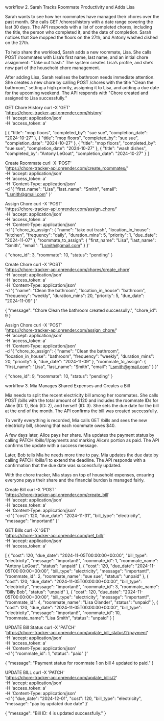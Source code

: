 workflow 2. Sarah Tracks Roommate Productivity and Adds Lisa

Sarah wants to see how her roommates have managed their chores over the past month. She calls GET /chores/history with a date range covering the last 30 days. The API responds with a list of completed chores, including the title, the person who completed it, and the date of completion. Sarah notices that Sue mopped the floors on the 27th, and Antony washed dished on the 27th.

To help share the workload, Sarah adds a new roommate, Lisa. She calls POST /roommates with Lisa’s first name, last name, and an initial chore assignment: "Take out trash." The system creates Lisa’s profile, and she’s now part of the household chore management.

After adding Lisa, Sarah realises the bathroom needs immediate attention. She creates a new chore by calling POST /chores with the title "Clean the bathroom," setting a high priority, assigning it to Lisa, and adding a due date for the upcoming weekend. The API responds with "Chore created and assigned to Lisa successfully."

GET Chore History
curl -X 'GET' \
  'https://chore-tracker-api.onrender.com/history' \
  -H 'accept: application/json' \
  -H 'access_token: a'

[
  {
    "title": "mop floors",
    "completed_by": "sue sue",
    "completion_date": "2024-10-27"
  },
  {
    "title": "mop floors",
    "completed_by": "sue sue",
    "completion_date": "2024-10-27"
  },
  {
    "title": "mop floors",
    "completed_by": "sue sue",
    "completion_date": "2024-10-27"
  },
  {
    "title": "wash dishes",
    "completed_by": "Antony LeGoat",
    "completion_date": "2024-10-27"
  }
]

Create Roommate
curl -X 'POST' \
  'https://chore-tracker-api.onrender.com/create_roommates/' \
  -H 'accept: application/json' \
  -H 'access_token: a' \
  -H 'Content-Type: application/json' \
  -d '{
  "first_name": "Lisa",
  "last_name": "Smith",
  "email": "Lsmith@gmail.com"
}'

Assign Chore
curl -X 'POST' \
  'https://chore-tracker-api.onrender.com/assign_chore/' \
  -H 'accept: application/json' \
  -H 'access_token: a' \
  -H 'Content-Type: application/json' \
  -d '{
  "chore_to_assign": {
    "name": "take out trash",
    "location_in_house": "kitchen",
    "frequency": "daily",
    "duration_mins": 5,
    "priority": 1,
    "due_date": "2024-11-07"
  },
  "roommate_to_assign": {
    "first_name": "Lisa",
    "last_name": "Smith",
    "email": "Lsmith@gmail.com"
  }
}'

{
  "chore_id": 3,
  "roommate": 10,
  "status": "pending"
}

Create Chore
curl -X 'POST' \
  'https://chore-tracker-api.onrender.com/chores/create_chore' \
  -H 'accept: application/json' \
  -H 'access_token: a' \
  -H 'Content-Type: application/json' \
  -d '{
  "name": "Clean the bathroom",
  "location_in_house": "bathroom",
  "frequency": "weekly",
  "duration_mins": 20,
  "priority": 5,
  "due_date": "2024-11-09"
}'

{
  "message": "Chore Clean the bathroom created successully.",
  "chore_id": 9
}

Assign Chore
curl -X 'POST' \
  'https://chore-tracker-api.onrender.com/assign_chore/' \
  -H 'accept: application/json' \
  -H 'access_token: a' \
  -H 'Content-Type: application/json' \
  -d '{
  "chore_to_assign": {
    "name": "Clean the bathroom",
    "location_in_house": "bathroom",
    "frequency": "weekly",
    "duration_mins": 20,
    "priority": 5,
    "due_date": "2024-11-09"
  },
  "roommate_to_assign": {
    "first_name": "Lisa",
    "last_name": "Smith",
    "email": "Lsmith@gmail.com"
  }
}'

{
  "chore_id": 9,
  "roommate": 10,
  "status": "pending"
}

workflow 3. Mia Manages Shared Expenses and Creates a Bill

Mia needs to split the recent electricity bill among her roommates. She calls POST /bills with the total amount of $120 and includes the roommate IDs for Alice (ID: 1), Bob (ID: 2), and herself (ID: 3). She sets the due date for the bill at the end of the month. The API confirms the bill was created successfully.

To verify everything is recorded, Mia calls GET /bills and sees the new electricity bill, showing that each roommate owes $40.

A few days later, Alice pays her share. Mia updates the payment status by calling PATCH /bills/1/payments and marking Alice’s portion as paid. The API confirms the update with a success message.

Later, Bob tells Mia he needs more time to pay. Mia updates the due date by calling PATCH /bills/1 to extend the deadline. The API responds with a confirmation that the due date was successfully updated.

With the chore tracker, Mia stays on top of household expenses, ensuring everyone pays their share and the financial burden is managed fairly.

Create Bill
curl -X 'POST' \
  'https://chore-tracker-api.onrender.com/create_bill' \
  -H 'accept: application/json' \
  -H 'access_token: a' \
  -H 'Content-Type: application/json' \
  -d '{
  "cost": 120,
  "due_date": "2024-11-31",
  "bill_type": "electricity",
  "message": "important!"
}'

GET Bills
curl -X 'GET' \
  'https://chore-tracker-api.onrender.com/get_bill/' \
  -H 'accept: application/json' \
  -H 'access_token: a'
  
[
  {
    "cost": 120,
    "due_date": "2024-11-05T00:00:00+00:00",
    "bill_type": "electricity",
    "message": "important!",
    "roommate_id": 1,
    "roommate_name": "Antony LeGoat",
    "status": "unpaid"
  },
  {
    "cost": 120,
    "due_date": "2024-11-05T00:00:00+00:00",
    "bill_type": "electricity",
    "message": "important!",
    "roommate_id": 2,
    "roommate_name": "sue sue",
    "status": "unpaid"
  },
  {
    "cost": 120,
    "due_date": "2024-11-05T00:00:00+00:00",
    "bill_type": "electricity",
    "message": "important!",
    "roommate_id": 3,
    "roommate_name": "Billy Bob",
    "status": "unpaid"
  },
  {
    "cost": 120,
    "due_date": "2024-11-05T00:00:00+00:00",
    "bill_type": "electricity",
    "message": "important!",
    "roommate_id": 4,
    "roommate_name": "Lisa Olander",
    "status": "unpaid"
  },
  {
    "cost": 120,
    "due_date": "2024-11-05T00:00:00+00:00",
    "bill_type": "electricity",
    "message": "important!",
    "roommate_id": 10,
    "roommate_name": "Lisa Smith",
    "status": "unpaid"
  }
]

UPDATE Bill Status
curl -X 'PATCH' \
  'https://chore-tracker-api.onrender.com/update_bill_status/2/payment' \
  -H 'accept: application/json' \
  -H 'access_token: a' \
  -H 'Content-Type: application/json' \
  -d '{
  "roommate_id": 1,
  "status": "paid"
}'

{
  "message": "Payment status for roommate 1 on bill 4 updated to paid."
}

UPDATE BILL
curl -X 'PATCH' \
  'https://chore-tracker-api.onrender.com/update_bills/2' \
  -H 'accept: application/json' \
  -H 'access_token: a' \
  -H 'Content-Type: application/json' \
  -d '{
  "due_date": "2024-12-01",
  "cost": 120,
  "bill_type": "electricity",
  "message": "pay by updated due date"
}'

{
  "message": "Bill ID: 4 is updated successfully."
}
